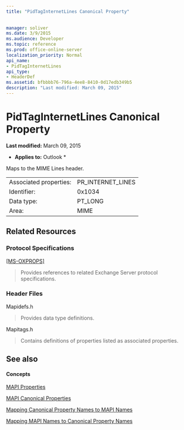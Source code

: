 ```yaml
---
title: "PidTagInternetLines Canonical Property"
 
 
manager: soliver
ms.date: 3/9/2015
ms.audience: Developer
ms.topic: reference
ms.prod: office-online-server
localization_priority: Normal
api_name:
- PidTagInternetLines
api_type:
- HeaderDef
ms.assetid: bfbbbb76-796a-4ee8-8410-0d17edb349b5
description: "Last modified: March 09, 2015"
---
```


# PidTagInternetLines Canonical Property

 **Last modified:** March 09, 2015 
  
 * **Applies to:** Outlook * 
  
Maps to the MIME Lines header.
  
|||
|:-----|:-----|
|Associated properties:  <br/> |PR_INTERNET_LINES  <br/> |
|Identifier:  <br/> |0x1034  <br/> |
|Data type:  <br/> |PT_LONG  <br/> |
|Area:  <br/> |MIME  <br/> |
   
## Related Resources

### Protocol Specifications

[[MS-OXPROPS]](f6ab1613-aefe-447d-a49c-18217230b148)
  
> Provides references to related Exchange Server protocol specifications.
    
### Header Files

Mapidefs.h
  
> Provides data type definitions.
    
Mapitags.h
  
> Contains definitions of properties listed as associated properties.
    
## See also

#### Concepts

[MAPI Properties](mapi-properties.md)
  
[MAPI Canonical Properties](mapi-canonical-properties.md)
  
[Mapping Canonical Property Names to MAPI Names](mapping-canonical-property-names-to-mapi-names.md)
  
[Mapping MAPI Names to Canonical Property Names](mapping-mapi-names-to-canonical-property-names.md)

